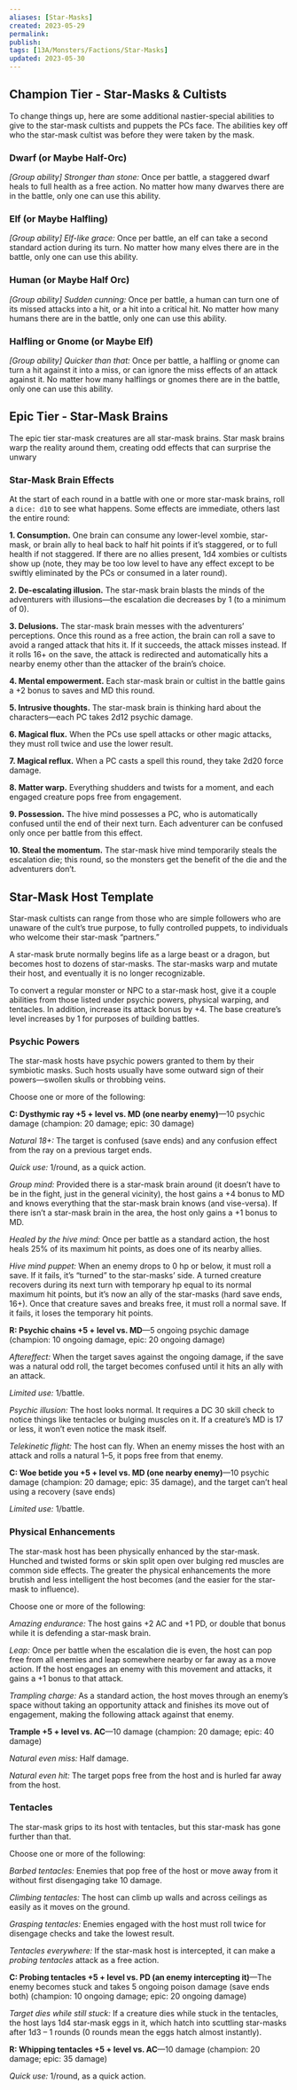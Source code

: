 ```yaml
---
aliases: [Star-Masks]
created: 2023-05-29
permalink: 
publish: 
tags: [13A/Monsters/Factions/Star-Masks]
updated: 2023-05-30
---
```


## Champion Tier - Star-Masks & Cultists

To change things up, here are some additional nastier-special abilities to give to the star-mask cultists and puppets the PCs face. The abilities key off who the star-mask cultist was before they were taken by the mask.

### Dwarf (or Maybe Half-Orc)

*\[Group ability\] Stronger than stone:* Once per battle, a staggered dwarf heals to full health as a free action. No matter how many dwarves there are in the battle, only one can use this ability.

### Elf (or Maybe Halfling)

*\[Group ability\] Elf-like grace:* Once per battle, an elf can take a second standard action during its turn. No matter how many elves there are in the battle, only one can use this ability.

### Human (or Maybe Half Orc)

*\[Group ability\] Sudden cunning:* Once per battle, a human can turn one of its missed attacks into a hit, or a hit into a critical hit. No matter how many humans there are in the battle, only one can use this ability.

### Halfling or Gnome (or Maybe Elf)

*\[Group ability\] Quicker than that:* Once per battle, a halfling or gnome can turn a hit against it into a miss, or can ignore the miss effects of an attack against it. No matter how many halflings or gnomes there are in the battle, only one can use this ability.

## Epic Tier - Star-Mask Brains

The epic tier star-mask creatures are all star-mask brains. Star mask brains warp the reality around them, creating odd effects that can surprise the unwary

### Star-Mask Brain Effects

At the start of each round in a battle with one or more star-mask brains, roll a `dice: d10` to see what happens. Some effects are immediate, others last the entire round:

**1. Consumption.** One brain can consume any lower-level xombie, star-mask, or brain ally to heal back to half hit points if it’s staggered, or to full health if not staggered. If there are no allies present, 1d4 xombies or cultists show up (note, they may be too low level to have any effect except to be swiftly eliminated by the PCs or consumed in a later round).

**2. De-escalating illusion.** The star-mask brain blasts the minds of the adventurers with illusions—the escalation die decreases by 1 (to a minimum of 0).

**3. Delusions.** The star-mask brain messes with the adventurers’ perceptions. Once this round as a free action, the brain can roll a save to avoid a ranged attack that hits it. If it succeeds, the attack misses instead. If it rolls 16+ on the save, the attack is redirected and automatically hits a nearby enemy other than the attacker of the brain’s choice.

**4. Mental empowerment.** Each star-mask brain or cultist in the battle gains a +2 bonus to saves and MD this round.

**5. Intrusive thoughts.** The star-mask brain is thinking hard about the characters—each PC takes 2d12 psychic damage.

**6. Magical flux.** When the PCs use spell attacks or other magic attacks, they must roll twice and use the lower result.

**7. Magical reflux.** When a PC casts a spell this round, they take 2d20 force damage.

**8. Matter warp.** Everything shudders and twists for a moment, and each engaged creature pops free from engagement.

**9. Possession.** The hive mind possesses a PC, who is automatically confused until the end of their next turn. Each adventurer can be confused only once per battle from this effect.

**10. Steal the momentum.** The star-mask hive mind temporarily steals the escalation die; this round, so the monsters get the benefit of the die and the adventurers don’t. 

## Star-Mask Host Template

Star-mask cultists can range from those who are simple followers who are unaware of the cult’s true purpose, to fully controlled puppets, to individuals who welcome their star-mask “partners.”

A star-mask brute normally begins life as a large beast or a dragon, but becomes host to dozens of star-masks. The star-masks warp and mutate their host, and eventually it is no longer recognizable.

To convert a regular monster or NPC to a star-mask host, give it a couple abilities from those listed under psychic powers, physical warping, and tentacles. In addition, increase its attack bonus by +4. The base creature’s level increases by 1 for purposes of building battles.

### Psychic Powers

The star-mask hosts have psychic powers granted to them by their symbiotic masks. Such hosts usually have some outward sign of their powers—swollen skulls or throbbing veins.

Choose one or more of the following:

**C: Dysthymic ray +5 + level vs. MD (one nearby enemy)**—10 psychic damage (champion: 20 damage; epic: 30 damage)

*Natural 18+:* The target is confused (save ends) and any confusion effect from the ray on a previous target ends.

*Quick use:* 1/round, as a quick action.

*Group mind:* Provided there is a star-mask brain around (it doesn’t have to be in the fight, just in the general vicinity), the host gains a +4 bonus to MD and knows everything that the star-mask brain knows (and vise-versa). If there isn’t a star-mask brain in the area, the host only gains a +1 bonus to MD.

*Healed by the hive mind:* Once per battle as a standard action, the host heals 25% of its maximum hit points, as does one of its nearby allies.

*Hive mind puppet:* When an enemy drops to 0 hp or below, it must roll a save. If it fails, it’s “turned” to the star-masks’ side. A turned creature recovers during its next turn with temporary hp equal to its normal maximum hit points, but it’s now an ally of the star-masks (hard save ends, 16+). Once that creature saves and breaks free, it must roll a normal save. If it fails, it loses the temporary hit points.

**R: Psychic chains +5 + level vs. MD**—5 ongoing psychic damage (champion: 10 ongoing damage, epic: 20 ongoing damage)

*Aftereffect:* When the target saves against the ongoing damage, if the save was a natural odd roll, the target becomes confused until it hits an ally with an attack.

*Limited use:* 1/battle.

*Psychic illusion:* The host looks normal. It requires a DC 30 skill check to notice things like tentacles or bulging muscles on it. If a creature’s MD is 17 or less, it won’t even notice the mask itself.

*Telekinetic flight:* The host can fly. When an enemy misses the host with an attack and rolls a natural 1–5, it pops free from that enemy.

**C: Woe betide you +5 + level vs. MD (one nearby enemy)**—10 psychic damage (champion: 20 damage; epic: 35 damage), and the target can’t heal using a recovery (save ends)

*Limited use:* 1/battle.

### Physical Enhancements

The star-mask host has been physically enhanced by the star-mask. Hunched and twisted forms or skin split open over bulging red muscles are common side effects. The greater the physical enhancements the more brutish and less intelligent the host becomes (and the easier for the star-mask to influence).

Choose one or more of the following:

*Amazing endurance:* The host gains +2 AC and +1 PD, or double that bonus while it is defending a star-mask brain.

*Leap:* Once per battle when the escalation die is even, the host can pop free from all enemies and leap somewhere nearby or far away as a move action. If the host engages an enemy with this movement and attacks, it gains a +1 bonus to that attack.

*Trampling charge:* As a standard action, the host moves through an enemy’s space without taking an opportunity attack and finishes its move out of engagement, making the following attack against that enemy.

**Trample +5 + level vs. AC**—10 damage (champion: 20 damage; epic: 40 damage)

*Natural even miss:* Half damage.

*Natural even hit:* The target pops free from the host and is hurled far away from the host.

### Tentacles

The star-mask grips to its host with tentacles, but this star-mask has gone further than that.

Choose one or more of the following:

*Barbed tentacles:* Enemies that pop free of the host or move away from it without first disengaging take 10 damage.

*Climbing tentacles:* The host can climb up walls and across ceilings as easily as it moves on the ground.

*Grasping tentacles:* Enemies engaged with the host must roll twice for disengage checks and take the lowest result.

*Tentacles everywhere:* If the star-mask host is intercepted, it can make a *probing tentacles* attack as a free action.

**C: Probing tentacles +5 + level vs. PD (an enemy intercepting it)**—The enemy becomes stuck and takes 5 ongoing poison damage (save ends both) (champion: 10 ongoing damage; epic: 20 ongoing damage)

*Target dies while still stuck:* If a creature dies while stuck in the tentacles, the host lays 1d4 star-mask eggs in it, which hatch into scuttling star-masks after 1d3 – 1 rounds (0 rounds mean the eggs hatch almost instantly).

**R: Whipping tentacles +5 + level vs. AC**—10 damage (champion: 20 damage; epic: 35 damage)

*Quick use:* 1/round, as a quick action.